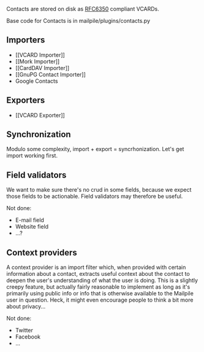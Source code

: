 Contacts are stored on disk as [RFC6350](https://tools.ietf.org/html/rfc6350) compliant VCARDs.

Base code for Contacts is in mailpile/plugins/contacts.py

## Importers
* [[VCARD Importer]]
* [[Mork Importer]]
* [[CardDAV Importer]]
* [[GnuPG Contact Importer]]
* Google Contacts

## Exporters
* [[VCARD Exporter]]

## Synchronization
Modulo some complexity, import + export = syncrhonization. Let's get import working first.

## Field validators
We want to make sure there's no crud in some fields, because we expect those fields to be actionable. Field validators may therefore be useful.

Not done:
* E-mail field
* Website field
* ...?

## Context providers
A context provider is an import filter which, when provided with certain information about a contact, extracts useful context about the contact to deepen the user's understanding of what the user is doing. This is a slightly creepy feature, but actually fairly reasonable to implement as long as it's primarily using public info or info that is otherwise available to the Mailpile user in question. Heck, it might even encourage people to think a bit more about privacy...

Not done:
* Twitter
* Facebook
* ...
